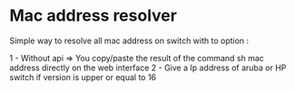 # Mac address resolver
Simple way to resolve all mac address on switch with to option : 

1 - Without api => You copy/paste the result of the command sh mac address directly on the web interface
2 - Give a Ip address of aruba or HP switch if version is upper or equal to 16